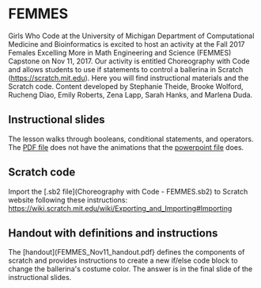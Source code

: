 # FEMMES

Girls Who Code at the University of Michigan Department of Computational Medicine and Bioinformatics is excited to host an activity at the Fall 2017 Females Excelling More in Math Engineering and Science (FEMMES) Capstone on Nov 11, 2017. Our activity is entitled Choreography with Code and allows students to use if statements to control a ballerina in Scratch (https://scratch.mit.edu). Here you will find instructional materials and the Scratch code. Content developed by Stephanie Theide, Brooke Wolford, Rucheng Diao, Emily Roberts, Zena Lapp, Sarah Hanks, and Marlena Duda.

## Instructional slides 
The lesson walks through booleans, conditional statements, and operators. The [PDF file](./Choreography_with_Code_FEMMES_Nov_11_2017.pdf) does not have the animations that the [powerpoint file](./Choreography_with_Code_FEMMES_Nov_11_2017.pptx) does.

## Scratch code
Import the [.sb2 file](Choreography with Code - FEMMES.sb2) to Scratch website following these instructions: https://wiki.scratch.mit.edu/wiki/Exporting_and_Importing#Importing

## Handout with definitions and instructions
The [handout](FEMMES_Nov11_handout.pdf} defines the components of scratch and provides instructions to create a new if/else code block to change the ballerina's costume color. The answer is in the final slide of the instructional slides.
